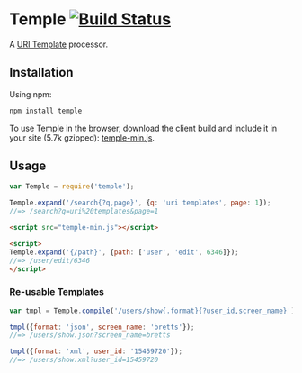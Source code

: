 # Temple [![Build Status](https://secure.travis-ci.org/brettstimmerman/temple.png?branch=master)](http://travis-ci.org/brettstimmerman/temple)

A [URI Template](http://www.rfc-editor.org/rfc/rfc6570.txt) processor.

## Installation

Using npm:

```sh
npm install temple
```

To use Temple in the browser, download the client build and include it in your
site (5.7k gzipped):
[temple-min.js](http://brett.stimmerman.com/temple/temple-min.js).

## Usage

```javascript
var Temple = require('temple');

Temple.expand('/search{?q,page}', {q: 'uri templates', page: 1});
//=> /search?q=uri%20templates&page=1
```

```html
<script src="temple-min.js"></script>

<script>
Temple.expand('{/path}', {path: ['user', 'edit', 6346]});
//=> /user/edit/6346
</script>
```

### Re-usable Templates

```javascript
var tmpl = Temple.compile('/users/show{.format}{?user_id,screen_name}');

tmpl({format: 'json', screen_name: 'bretts'});
//=> /users/show.json?screen_name=bretts

tmpl({format: 'xml', user_id: '15459720'});
//=> /users/show.xml?user_id=15459720
```
